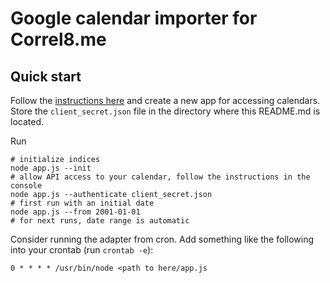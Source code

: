 # Google calendar importer for Correl8.me

## Quick start
Follow the [instructions here](https://developers.google.com/google-apps/calendar/quickstart/nodejs#step_1_turn_on_the_api_name) and create a new app for accessing calendars. Store the `client_secret.json` file in the directory where this README.md is located.

Run

    # initialize indices
    node app.js --init
    # allow API access to your calendar, follow the instructions in the console
    node app.js --authenticate client_secret.json
    # first run with an initial date
    node app.js --from 2001-01-01
    # for next runs, date range is automatic

Consider running the adapter from cron. Add something like the following into
your crontab (run `crontab -e`):

    0 * * * * /usr/bin/node <path to here/app.js

